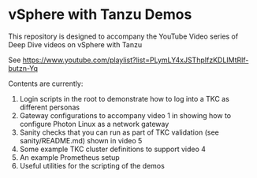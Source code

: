# vSphere with Tanzu Demos

This repository is designed to accompany the YouTube Video series of Deep Dive videos on vSphere with Tanzu

See https://www.youtube.com/playlist?list=PLymLY4xJSThpIfzKDLIMtRlf-butzn-Yq

Contents are currently:
1. Login scripts in the root to demonstrate how to log into a TKC as different personas
2. Gateway configurations to accompany video 1 in showing how to configure Photon Linux as a network gateway
3. Sanity checks that you can run as part of TKC validation (see sanity/README.md) shown in video 5
4. Some example TKC cluster definitions to support video 4
5. An example Prometheus setup
6. Useful utilities for the scripting of the demos